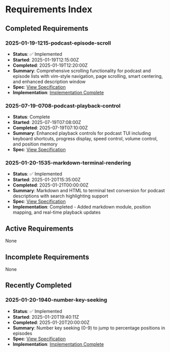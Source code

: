 # Requirements Index

## Completed Requirements

### 2025-01-19-1215-podcast-episode-scroll
- **Status**: ✅ Implemented
- **Started**: 2025-01-19T12:15:00Z
- **Completed**: 2025-01-19T12:20:00Z
- **Summary**: Comprehensive scrolling functionality for podcast and episode lists with vim-style navigation, page scrolling, smart centering, and enhanced description window
- **Spec**: [View Specification](./2025-01-19-1215-podcast-episode-scroll/06-requirements-spec.md)
- **Implementation**: [Implementation Complete](./2025-01-19-1215-podcast-episode-scroll/07-implementation-complete.md)

### 2025-07-19-0708-podcast-playback-control
- **Status**: Complete
- **Started**: 2025-07-19T07:08:00Z
- **Completed**: 2025-07-19T07:10:00Z
- **Summary**: Enhanced playback controls for podcast TUI including keyboard shortcuts, progress display, speed control, volume control, and position memory
- **Spec**: [View Specification](./2025-07-19-0708-podcast-playback-control/06-requirements-spec.md)

### 2025-01-20-1535-markdown-terminal-rendering
- **Status**: ✅ Implemented
- **Started**: 2025-01-20T15:35:00Z
- **Completed**: 2025-01-21T00:00:00Z
- **Summary**: Markdown and HTML to terminal text conversion for podcast descriptions with search highlighting support
- **Spec**: [View Specification](./2025-01-20-1535-markdown-terminal-rendering/06-requirements-spec.md)
- **Implementation**: Completed - Added markdown module, position mapping, and real-time playback updates

## Active Requirements

None

## Incomplete Requirements

None

## Recently Completed

### 2025-01-20-1940-number-key-seeking
- **Status**: ✅ Implemented
- **Started**: 2025-01-20T19:40:11Z
- **Completed**: 2025-01-20T20:00:00Z
- **Summary**: Number key seeking (0-9) to jump to percentage positions in episodes
- **Spec**: [View Specification](./20250720_194011-number-key-seeking/06-requirements-spec.md)
- **Implementation**: [Implementation Complete](./20250720_194011-number-key-seeking/07-implementation-complete.md)